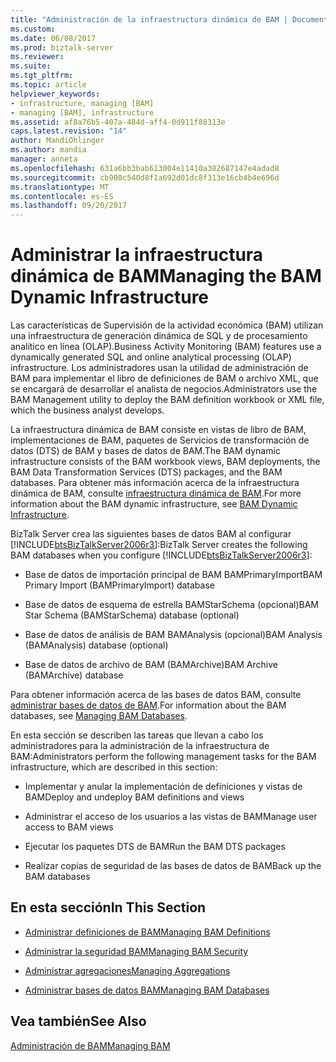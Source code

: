 ```yaml
---
title: "Administración de la infraestructura dinámica de BAM | Documentos de Microsoft"
ms.custom: 
ms.date: 06/08/2017
ms.prod: biztalk-server
ms.reviewer: 
ms.suite: 
ms.tgt_pltfrm: 
ms.topic: article
helpviewer_keywords:
- infrastructure, managing [BAM]
- managing [BAM], infrastructure
ms.assetid: af8a76b5-407a-484d-aff4-0d911f88313e
caps.latest.revision: "14"
author: MandiOhlinger
ms.author: mandia
manager: anneta
ms.openlocfilehash: 631a6bb3bab613004e11410a382687147e4adad8
ms.sourcegitcommit: cb908c540d8f1a692d01dc8f313e16cb4b4e696d
ms.translationtype: MT
ms.contentlocale: es-ES
ms.lasthandoff: 09/20/2017
---
```

# <a name="managing-the-bam-dynamic-infrastructure"></a><span data-ttu-id="e6e35-102">Administrar la infraestructura dinámica de BAM</span><span class="sxs-lookup"><span data-stu-id="e6e35-102">Managing the BAM Dynamic Infrastructure</span></span>
<span data-ttu-id="e6e35-103">Las características de Supervisión de la actividad económica (BAM) utilizan una infraestructura de generación dinámica de SQL y de procesamiento analítico en línea (OLAP).</span><span class="sxs-lookup"><span data-stu-id="e6e35-103">Business Activity Monitoring (BAM) features use a dynamically generated SQL and online analytical processing (OLAP) infrastructure.</span></span> <span data-ttu-id="e6e35-104">Los administradores usan la utilidad de administración de BAM para implementar el libro de definiciones de BAM o archivo XML, que se encargará de desarrollar el analista de negocios.</span><span class="sxs-lookup"><span data-stu-id="e6e35-104">Administrators use the BAM Management utility to deploy the BAM definition workbook or XML file, which the business analyst develops.</span></span>  
  
 <span data-ttu-id="e6e35-105">La infraestructura dinámica de BAM consiste en vistas de libro de BAM, implementaciones de BAM, paquetes de Servicios de transformación de datos (DTS) de BAM y bases de datos de BAM.</span><span class="sxs-lookup"><span data-stu-id="e6e35-105">The BAM dynamic infrastructure consists of the BAM workbook views, BAM deployments, the BAM Data Transformation Services (DTS) packages, and the BAM databases.</span></span> <span data-ttu-id="e6e35-106">Para obtener más información acerca de la infraestructura dinámica de BAM, consulte [infraestructura dinámica de BAM](../core/bam-dynamic-infrastructure.md).</span><span class="sxs-lookup"><span data-stu-id="e6e35-106">For more information about the BAM dynamic infrastructure, see [BAM Dynamic Infrastructure](../core/bam-dynamic-infrastructure.md).</span></span>  
  
 <span data-ttu-id="e6e35-107">BizTalk Server crea las siguientes bases de datos BAM al configurar [!INCLUDE[btsBizTalkServer2006r3](../includes/btsbiztalkserver2006r3-md.md)]:</span><span class="sxs-lookup"><span data-stu-id="e6e35-107">BizTalk Server creates the following BAM databases when you configure [!INCLUDE[btsBizTalkServer2006r3](../includes/btsbiztalkserver2006r3-md.md)]:</span></span>  
  
-   <span data-ttu-id="e6e35-108">Base de datos de importación principal de BAM BAMPrimaryImport</span><span class="sxs-lookup"><span data-stu-id="e6e35-108">BAM Primary Import (BAMPrimaryImport) database</span></span>  
  
-   <span data-ttu-id="e6e35-109">Base de datos de esquema de estrella BAMStarSchema (opcional)</span><span class="sxs-lookup"><span data-stu-id="e6e35-109">BAM Star Schema (BAMStarSchema) database (optional)</span></span>  
  
-   <span data-ttu-id="e6e35-110">Base de datos de análisis de BAM BAMAnalysis (opcional)</span><span class="sxs-lookup"><span data-stu-id="e6e35-110">BAM Analysis (BAMAnalysis) database (optional)</span></span>  
  
-   <span data-ttu-id="e6e35-111">Base de datos de archivo de BAM (BAMArchive)</span><span class="sxs-lookup"><span data-stu-id="e6e35-111">BAM Archive (BAMArchive) database</span></span>  
  
 <span data-ttu-id="e6e35-112">Para obtener información acerca de las bases de datos BAM, consulte [administrar bases de datos de BAM](../core/managing-bam-databases.md).</span><span class="sxs-lookup"><span data-stu-id="e6e35-112">For information about the BAM databases, see [Managing BAM Databases](../core/managing-bam-databases.md).</span></span>  
  
 <span data-ttu-id="e6e35-113">En esta sección se describen las tareas que llevan a cabo los administradores para la administración de la infraestructura de BAM:</span><span class="sxs-lookup"><span data-stu-id="e6e35-113">Administrators perform the following management tasks for the BAM infrastructure, which are described in this section:</span></span>  
  
-   <span data-ttu-id="e6e35-114">Implementar y anular la implementación de definiciones y vistas de BAM</span><span class="sxs-lookup"><span data-stu-id="e6e35-114">Deploy and undeploy BAM definitions and views</span></span>  
  
-   <span data-ttu-id="e6e35-115">Administrar el acceso de los usuarios a las vistas de BAM</span><span class="sxs-lookup"><span data-stu-id="e6e35-115">Manage user access to BAM views</span></span>  
  
-   <span data-ttu-id="e6e35-116">Ejecutar los paquetes DTS de BAM</span><span class="sxs-lookup"><span data-stu-id="e6e35-116">Run the BAM DTS packages</span></span>  
  
-   <span data-ttu-id="e6e35-117">Realizar copias de seguridad de las bases de datos de BAM</span><span class="sxs-lookup"><span data-stu-id="e6e35-117">Back up the BAM databases</span></span>  
  
## <a name="in-this-section"></a><span data-ttu-id="e6e35-118">En esta sección</span><span class="sxs-lookup"><span data-stu-id="e6e35-118">In This Section</span></span>  
  
-   [<span data-ttu-id="e6e35-119">Administrar definiciones de BAM</span><span class="sxs-lookup"><span data-stu-id="e6e35-119">Managing BAM Definitions</span></span>](../core/managing-bam-definitions.md)
  
-   [<span data-ttu-id="e6e35-120">Administrar la seguridad BAM</span><span class="sxs-lookup"><span data-stu-id="e6e35-120">Managing BAM Security</span></span>](../core/managing-bam-security.md)  
  
-   [<span data-ttu-id="e6e35-121">Administrar agregaciones</span><span class="sxs-lookup"><span data-stu-id="e6e35-121">Managing Aggregations</span></span>](../core/managing-aggregations.md) 
  
-   [<span data-ttu-id="e6e35-122">Administrar bases de datos BAM</span><span class="sxs-lookup"><span data-stu-id="e6e35-122">Managing BAM Databases</span></span>](../core/managing-bam-databases.md)
  
## <a name="see-also"></a><span data-ttu-id="e6e35-123">Vea también</span><span class="sxs-lookup"><span data-stu-id="e6e35-123">See Also</span></span>  
 [<span data-ttu-id="e6e35-124">Administración de BAM</span><span class="sxs-lookup"><span data-stu-id="e6e35-124">Managing BAM</span></span>](../core/managing-bam.md)